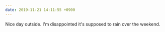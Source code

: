 ```yaml
---
date: 2019-11-21 14:11:55 +0900
---
```

Nice day outside. I'm disappointed it's supposed to rain over the weekend.
